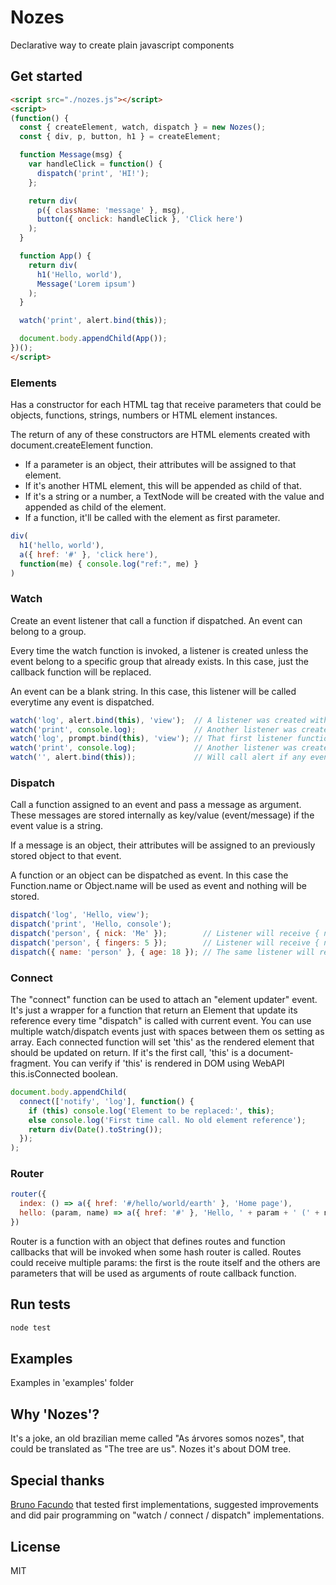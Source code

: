 # Nozes
Declarative way to create plain javascript components

## Get started

```html
<script src="./nozes.js"></script>
<script>
(function() {
  const { createElement, watch, dispatch } = new Nozes();
  const { div, p, button, h1 } = createElement;

  function Message(msg) {
    var handleClick = function() {
      dispatch('print', 'HI!');
    };

    return div(
      p({ className: 'message' }, msg),
      button({ onclick: handleClick }, 'Click here')
    );
  }

  function App() {
    return div(
      h1('Hello, world'),
      Message('Lorem ipsum')
    );
  }

  watch('print', alert.bind(this));

  document.body.appendChild(App());
})();
</script>
```

### Elements

Has a constructor for each HTML tag that receive parameters that could be objects, functions, strings, numbers or HTML element instances.

The return of any of these constructors are HTML elements created with document.createElement function.

- If a parameter is an object, their attributes will be assigned to that element.
- If it's another HTML element, this will be appended as child of that.
- If it's a string or a number, a TextNode will be created with the value and appended as child of the element.
- If a function, it'll be called with the element as first parameter.

```javascript
div(
  h1('hello, world'),
  a({ href: '#' }, 'click here'),
  function(me) { console.log("ref:", me) }
)
```

### Watch

Create an event listener that call a function if dispatched. An event can belong to a group.

Every time the watch function is invoked, a listener is created  unless the event belong to a specific group that already exists. In this case, just the callback function will be replaced.

An event can be a blank string. In this case, this listener will be called everytime any event is dispatched.

```javascript
watch('log', alert.bind(this), 'view');  // A listener was created with a group
watch('print', console.log);             // Another listener was created
watch('log', prompt.bind(this), 'view'); // That first listener function was replaced
watch('print', console.log);             // Another listener was created (now this event will console.log two times)
watch('', alert.bind(this));             // Will call alert if any event is dispatched
```

### Dispatch

Call a function assigned to an event and pass a message as argument. These messages are stored internally as key/value (event/message) if the event value is a string.

If a message is an object, their attributes will be assigned to an previously stored object to that event.

A function or an object can be dispatched as event. In this case the Function.name or Object.name will be used as event and nothing will be stored.

```javascript
dispatch('log', 'Hello, view');
dispatch('print', 'Hello, console');
dispatch('person', { nick: 'Me' });        // Listener will receive { nick: 'Me' }
dispatch('person', { fingers: 5 });        // Listener will receive { nick: 'Me', fingers: 5 }
dispatch({ name: 'person' }, { age: 18 }); // The same listener will receive { age: 18 }
```

### Connect

The "connect" function can be used to attach an "element updater" event. It's just a wrapper for a function that return an Element that update its reference every time "dispatch" is called with current event. You can use multiple watch/dispatch events just with spaces between them os setting as array. Each connected function will set 'this' as the rendered element that should be updated on return. If it's the first call, 'this' is a document-fragment. You can verify if 'this' is rendered in DOM using WebAPI this.isConnected boolean.

```javascript
document.body.appendChild(
  connect(['notify', 'log'], function() {
    if (this) console.log('Element to be replaced:', this);
    else console.log('First time call. No old element reference');
    return div(Date().toString());
  });
);
```

### Router
```javascript
router({
  index: () => a({ href: '#/hello/world/earth' }, 'Home page'),
  hello: (param, name) => a({ href: '#' }, 'Hello, ' + param + ' (' + name + ')')
})
```
Router is a function with an object that defines routes and function callbacks that will be invoked when some hash router is called. Routes could receive multiple params: the first is the route itself and the others are parameters that will be used as arguments of route callback function.

## Run tests

```sh
node test
```

## Examples

Examples in 'examples' folder

## Why 'Nozes'?
It's a joke, an old brazilian meme called "As árvores somos nozes", that could be translated as "The tree are us". Nozes it's about DOM tree.

## Special thanks
[Bruno Facundo](http://github.com/BrunoFacundo) that tested first implementations, suggested improvements and did pair programming on "watch / connect / dispatch" implementations.

## License
MIT
